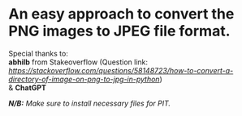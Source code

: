 # An easy approach to convert the PNG images to JPEG file format.
Special thanks to:  
**abhilb** from Stakeoverflow (Question link: *https://stackoverflow.com/questions/58148723/how-to-convert-a-directory-of-image-on-png-to-jpg-in-python*)  
& **ChatGPT**

***N/B:** Make sure to install necessary files for PIT.*
